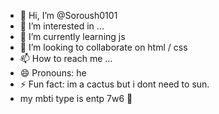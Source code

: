- 👋 Hi, I’m @Soroush0101
- 👀 I’m interested in ...
- 🌱 I’m currently learning js
- 💞️ I’m looking to collaborate on html / css
- 📫 How to reach me ...
- 😄 Pronouns: he
- ⚡ Fun fact: im a cactus but i dont need to sun.
- my mbti type is entp 7w6 🙌

<!---
Soroush0101/Soroush0101 is a ✨ special ✨ repository because its `README.md` (this file) appears on your GitHub profile.
You can click the Preview link to take a look at your changes.
--->
